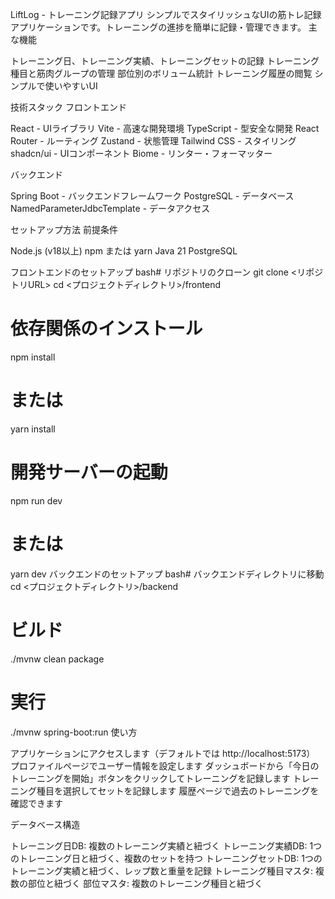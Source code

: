 LiftLog - トレーニング記録アプリ
シンプルでスタイリッシュなUIの筋トレ記録アプリケーションです。トレーニングの進捗を簡単に記録・管理できます。
主な機能

トレーニング日、トレーニング実績、トレーニングセットの記録
トレーニング種目と筋肉グループの管理
部位別のボリューム統計
トレーニング履歴の閲覧
シンプルで使いやすいUI

技術スタック
フロントエンド

React - UIライブラリ
Vite - 高速な開発環境
TypeScript - 型安全な開発
React Router - ルーティング
Zustand - 状態管理
Tailwind CSS - スタイリング
shadcn/ui - UIコンポーネント
Biome - リンター・フォーマッター

バックエンド

Spring Boot - バックエンドフレームワーク
PostgreSQL - データベース
NamedParameterJdbcTemplate - データアクセス


セットアップ方法
前提条件

Node.js (v18以上)
npm または yarn
Java 21
PostgreSQL

フロントエンドのセットアップ
bash# リポジトリのクローン
git clone <リポジトリURL>
cd <プロジェクトディレクトリ>/frontend

# 依存関係のインストール
npm install
# または
yarn install

# 開発サーバーの起動
npm run dev
# または
yarn dev
バックエンドのセットアップ
bash# バックエンドディレクトリに移動
cd <プロジェクトディレクトリ>/backend

# ビルド
./mvnw clean package

# 実行
./mvnw spring-boot:run
使い方

アプリケーションにアクセスします（デフォルトでは http://localhost:5173）
プロファイルページでユーザー情報を設定します
ダッシュボードから「今日のトレーニングを開始」ボタンをクリックしてトレーニングを記録します
トレーニング種目を選択してセットを記録します
履歴ページで過去のトレーニングを確認できます

データベース構造

トレーニング日DB: 複数のトレーニング実績と紐づく
トレーニング実績DB: 1つのトレーニング日と紐づく、複数のセットを持つ
トレーニングセットDB: 1つのトレーニング実績と紐づく、レップ数と重量を記録
トレーニング種目マスタ: 複数の部位と紐づく
部位マスタ: 複数のトレーニング種目と紐づく

